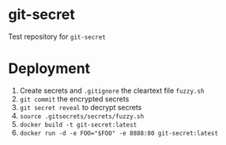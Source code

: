 # git-secret

Test repository for `git-secret`

# Deployment

1. Create secrets and `.gitignore` the cleartext file `fuzzy.sh`
2. `git commit` the encrypted secrets
3. `git secret reveal` to decrypt secrets
4. `source .gitsecrets/secrets/fuzzy.sh`
5. `docker build -t git-secret:latest`
6. `docker run -d -e FOO="$FOO" -e 8888:80 git-secret:latest`